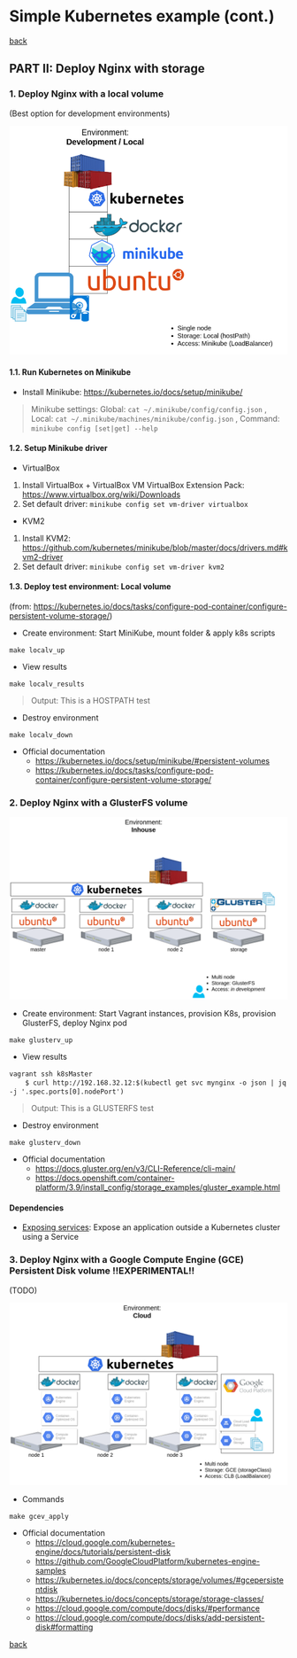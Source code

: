 # Simple Kubernetes  example (cont.)

[back](./README.md)

## PART II: Deploy Nginx with storage

### 1. Deploy Nginx with a local volume
(Best option for development environments)

![Kubernetes-local_devel](diagrams/Kubernetes-local_devel.png)

#### 1.1. Run Kubernetes on Minikube

* Install Minikube: https://kubernetes.io/docs/setup/minikube/

> Minikube settings:
> Global: `cat ~/.minikube/config/config.json`
> , Local: `cat ~/.minikube/machines/minikube/config.json`
> , Command: `minikube config [set|get] --help`

#### 1.2. Setup Minikube driver

* VirtualBox

1. Install VirtualBox + VirtualBox VM VirtualBox Extension Pack: https://www.virtualbox.org/wiki/Downloads
2. Set default driver: `minikube config set vm-driver virtualbox`

* KVM2

1. Install KVM2: https://github.com/kubernetes/minikube/blob/master/docs/drivers.md#kvm2-driver
2. Set default driver: `minikube config set vm-driver kvm2`

#### 1.3. Deploy test environment: Local volume

(from: https://kubernetes.io/docs/tasks/configure-pod-container/configure-persistent-volume-storage/)

* Create environment: Start MiniKube, mount folder & apply k8s scripts

```shell
make localv_up
```

* View results

```shell
make localv_results
```

> Output: This is a HOSTPATH test

* Destroy environment

```shell
make localv_down
```

* Official documentation
    * https://kubernetes.io/docs/setup/minikube/#persistent-volumes
    * https://kubernetes.io/docs/tasks/configure-pod-container/configure-persistent-volume-storage/


### 2. Deploy Nginx with a GlusterFS volume

![Kubernetes-inhouse](diagrams/Kubernetes-inhouse.png)

* Create environment: Start Vagrant instances, provision K8s, provision GlusterFS, deploy Nginx pod

```shell
make glusterv_up
```

* View results

```shell
vagrant ssh k8sMaster
    $ curl http://192.168.32.12:$(kubectl get svc mynginx -o json | jq -j '.spec.ports[0].nodePort')
```

> Output: This is a GLUSTERFS test

* Destroy environment

```shell
make glusterv_down
```

* Official documentation
    * https://docs.gluster.org/en/v3/CLI-Reference/cli-main/
    * https://docs.openshift.com/container-platform/3.9/install_config/storage_examples/gluster_example.html

#### Dependencies

* [Exposing services](./exposing-services): Expose an application outside a Kubernetes cluster using a Service

### 3. Deploy Nginx with a Google Compute Engine (GCE) Persistent Disk volume !!EXPERIMENTAL!!
(TODO)

![Kubernetes-cloud](diagrams/Kubernetes-cloud.png)

* Commands

```shell
make gcev_apply
```

* Official documentation
    * https://cloud.google.com/kubernetes-engine/docs/tutorials/persistent-disk
    * https://github.com/GoogleCloudPlatform/kubernetes-engine-samples
    * https://kubernetes.io/docs/concepts/storage/volumes/#gcepersistentdisk
    * https://kubernetes.io/docs/concepts/storage/storage-classes/
    * https://cloud.google.com/compute/docs/disks/#performance
    * https://cloud.google.com/compute/docs/disks/add-persistent-disk#formatting

[back](./README.md)
